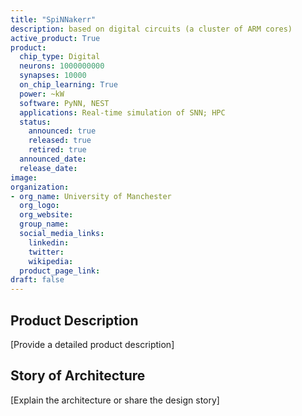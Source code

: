 ```yaml
---
title: "SpiNNakerr"
description: based on digital circuits (a cluster of ARM cores)
active_product: True
product:
  chip_type: Digital
  neurons: 1000000000
  synapses: 10000
  on_chip_learning: True
  power: ~kW
  software: PyNN, NEST
  applications: Real-time simulation of SNN; HPC
  status:
    announced: true
    released: true
    retired: true
  announced_date:
  release_date:
image:
organization:
- org_name: University of Manchester
  org_logo:
  org_website:
  group_name:
  social_media_links:
    linkedin:
    twitter:
    wikipedia:
  product_page_link:
draft: false
---
```


## Product Description
 [Provide a detailed product description]
## Story of Architecture
 [Explain the architecture or share the design story]
